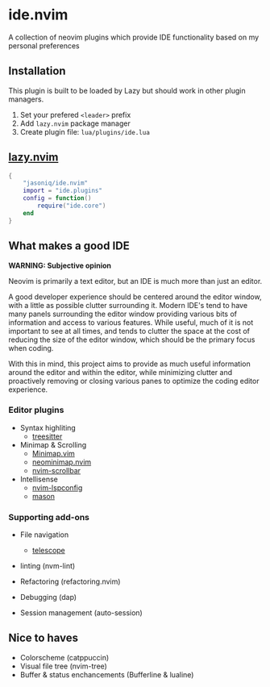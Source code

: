 # ide.nvim

A collection of neovim plugins which provide IDE functionality based on my personal preferences

## Installation

This plugin is built to be loaded by Lazy but should work in other plugin managers.

 1. Set your prefered `<leader>` prefix
 2. Add `lazy.nvim` package manager
 2. Create plugin file: `lua/plugins/ide.lua`

## [lazy.nvim](https://github.com/folke/lazy.nvim)

```lua
{
    "jasoniq/ide.nvim"
    import = "ide.plugins"
    config = function()
        require("ide.core")
    end
}
```

## What makes a good IDE

**WARNING: Subjective opinion**

Neovim is primarily a text editor, but an IDE is much more than just an editor.

A good developer experience should be centered around the editor window, with a little as possible clutter surrounding it.
Modern IDE's tend to have many panels surrounding the editor window providing various bits of information and access to
various features. While useful, much of it is not important to see at all times, and tends to clutter the space at the
cost of reducing the size of the editor window, which should be the primary focus when coding.

With this in mind, this project aims to provide as much useful information around the editor and within the editor, while
minimizing clutter and proactively removing or closing various panes to optimize the coding editor experience.

### Editor plugins

 - Syntax highliting
    - [treesitter](https://github.com/nvim-treesitter/nvim-treesitter)
 - Minimap & Scrolling
    - [Minimap.vim](https://github.com/wfxr/minimap.vim)
    - [neominimap.nvim](https://github.com/Isrothy/neominimap.nvim)
    - [nvim-scrollbar](https://github.com/petertriho/nvim-scrollbar)
 - Intellisense
    - [nvim-lspconfig](https://github.com/neovim/nvim-lspconfig)
    - [mason](https://github.com/mason-org/mason.nvim)

### Supporting add-ons

 - File navigation
    - [telescope](https://github.com/nvim-telescope/telescope.nvim)
 
 - linting (nvm-lint)
 - Refactoring (refactoring.nvim)
 - Debugging (dap)
 - Session management (auto-session)

## Nice to haves

 - Colorscheme (catppuccin)
 - Visual file tree (nvim-tree)
 - Buffer & status enchancements (Bufferline & lualine)

